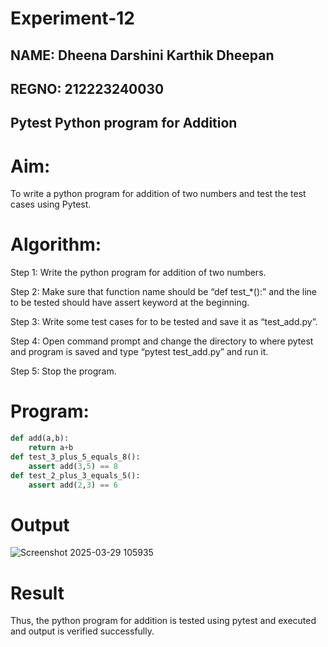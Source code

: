 # Experiment-12
## NAME: Dheena Darshini Karthik Dheepan
## REGNO: 212223240030
## Pytest Python program for Addition
# Aim:
To write a python program for addition of two numbers and test the test cases using Pytest. 
# Algorithm: 
Step 1: Write the python program for addition of two numbers. 

Step 2: Make sure that function name should be “def test_*():” and the line to be tested 
should have assert keyword at the beginning. 

Step 3: Write some test cases for to be tested and save it as “test_add.py”. 

Step 4: Open command prompt and change the directory to where pytest and program is 
saved and type “pytest  test_add.py” and run it. 

Step 5: Stop the program. 
# Program:
```python
def add(a,b): 
    return a+b 
def test_3_plus_5_equals_8(): 
    assert add(3,5) == 8 
def test_2_plus_3_equals_5(): 
    assert add(2,3) == 6 
```
# Output
![Screenshot 2025-03-29 105935](https://github.com/user-attachments/assets/7d248eef-b2aa-4c40-9988-8d6291576b2c)

# Result

Thus, the python program for addition is tested using pytest and executed and output is 
verified successfully.
